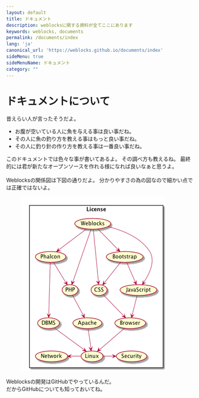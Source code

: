 ```yaml
---
layout: default
title: ドキュメント
description: weblocksに関する資料が全てここにあります
keywords: weblocks, documents
permalink: /documents/index
lang: 'ja'
canonical_url: 'https://weblocks.github.io/documents/index'
sideMenu: true
sideMenuName: ドキュメント
category: ""
---
```

<div class="container-fluid">
  <div class="row">
    <div class="col-12">
      <h1>ドキュメントについて</h1>
昔えらい人が言ったそうだよ。
      <ul>
        <li>お腹が空いている人に魚を与える事は良い事だね。</li>
        <li>その人に魚の釣り方を教える事はもっと良い事だね。</li>
        <li>その人に釣り針の作り方を教える事は一番良い事だね。</li>
      </ul>
このドキュメントでは色々な事が書いてあるよ。
その調べ方も教えるね。
最終的には君が新たなオープンソースを作れる様になれば良いなぁと思うよ。<br>
<br>
Weblocksの関係図は下図の通りだよ。
分かりやすさの為の図なので細かい点では正確ではないよ。
    </div>
  </div>
  <div class="row">
    <div class="col-12">
      <figure class="figure">
        <img src="/assets/images/weblocks_dependency.png" class="figure-img img-fluid rounded" alt="...">
      </figure>
    </div>
  </div>
  <div class="row">
    <div class="col-12">
      <p>
Weblocksの開発はGitHubでやっているんだ。<br>
だからGitHubについても知っておいてね。
      </p>
    </div>
  </div>
</div>
